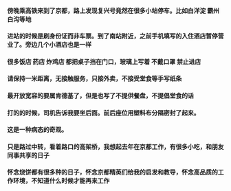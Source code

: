 #### 傍晚乘高铁来到了京都，路上发现复兴号竟然在很多小站停车。比如白洋淀 霸州 白沟等地
#### 进站的时候是刷身份证而非车票。到了南站附近，之前手机填写的入住酒店暂停营业了。旁边几个小酒店也是一样
#### 很多饭店 药店 炸鸡店 都把桌子挡在门口，玻璃上写着 不戴口罩 禁止进店
#### 请保持一米距离，无接触服务，只接外卖，不接受堂食等手写纸条
#### 最开放宽容的要属肯德基了，但是也写了不提供餐盘，不提倡堂食的话
#### 打的的时候，司机告诉我要坐后面。前后座位用塑料布分隔密封了起来。
#### 这是一种病态的奇观。
#### 只是路过中转，看着路口的高架桥，我想起去年在京都工作，有很多小吃，和朋友同事共享的日子
#### 怀念烧饼都有很多种的日子，怀念京都精英们给我的启发和教导，怀念高品质的工作环境，不知道什么时候才能再来工作
